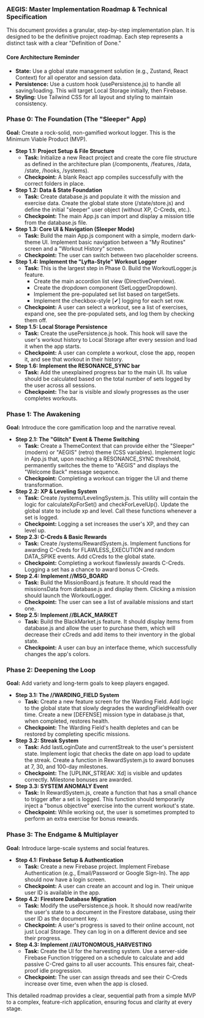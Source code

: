 ### **AEGIS: Master Implementation Roadmap & Technical Specification**

This document provides a granular, step-by-step implementation plan. It is designed to be the definitive project roadmap. Each step represents a distinct task with a clear "Definition of Done."

#### **Core Architecture Reminder**

* **State:** Use a global state management solution (e.g., Zustand, React Context) for all operator and session data.  
* **Persistence:** Use a custom hook (usePersistence.js) to handle all saving/loading. This will target Local Storage initially, then Firebase.  
* **Styling:** Use Tailwind CSS for all layout and styling to maintain consistency.

### **Phase 0: The Foundation (The "Sleeper" App)**

**Goal:** Create a rock-solid, non-gamified workout logger. This is the Minimum Viable Product (MVP).

* **Step 1.1: Project Setup & File Structure**  
  * **Task:** Initialize a new React project and create the core file structure as defined in the architecture plan (/components, /features, /data, /state, /hooks, /systems).  
  * **Checkpoint:** A blank React app compiles successfully with the correct folders in place.  
* **Step 1.2: Data & State Foundation**  
  * **Task:** Create database.js and populate it with the mission and exercise data. Create the global state store (/state/store.js) and define the initial "sleeper" user object (without XP, C-Creds, etc.).  
  * **Checkpoint:** The main App.js can import and display a mission title from the database.js file.  
* **Step 1.3: Core UI & Navigation (Sleeper Mode)**  
  * **Task:** Build the main App.js component with a simple, modern dark-theme UI. Implement basic navigation between a "My Routines" screen and a "Workout History" screen.  
  * **Checkpoint:** The user can switch between two placeholder screens.  
* **Step 1.4: Implement the "Lyfta-Style" Workout Logger**  
  * **Task:** This is the largest step in Phase 0\. Build the WorkoutLogger.js feature.  
    * Create the main accordion list view (DirectiveOverview).  
    * Create the dropdown component (SetLoggerDropdown).  
    * Implement the pre-populated set list based on targetSets.  
    * Implement the checkbox-style \[✔\] logging for each set row.  
  * **Checkpoint:** A user can select a workout, see a list of exercises, expand one, see the pre-populated sets, and log them by checking them off.  
* **Step 1.5: Local Storage Persistence**  
  * **Task:** Create the usePersistence.js hook. This hook will save the user's workout history to Local Storage after every session and load it when the app starts.  
  * **Checkpoint:** A user can complete a workout, close the app, reopen it, and see that workout in their history.  
* **Step 1.6: Implement the RESONANCE\_SYNC bar**  
  * **Task:** Add the unexplained progress bar to the main UI. Its value should be calculated based on the total number of sets logged by the user across all sessions.  
  * **Checkpoint:** The bar is visible and slowly progresses as the user completes workouts.

### **Phase 1: The Awakening**

**Goal:** Introduce the core gamification loop and the narrative reveal.

* **Step 2.1: The "Glitch" Event & Theme Switching**  
  * **Task:** Create a ThemeContext that can provide either the "Sleeper" (modern) or "AEGIS" (retro) theme (CSS variables). Implement logic in App.js that, upon reaching a RESONANCE\_SYNC threshold, permanently switches the theme to "AEGIS" and displays the "Welcome Back" message sequence.  
  * **Checkpoint:** Completing a workout can trigger the UI and theme transformation.  
* **Step 2.2: XP & Leveling System**  
  * **Task:** Create /systems/LevelingSystem.js. This utility will contain the logic for calculateXpForSet() and checkForLevelUp(). Update the global state to include xp and level. Call these functions whenever a set is logged.  
  * **Checkpoint:** Logging a set increases the user's XP, and they can level up.  
* **Step 2.3: C-Creds & Basic Rewards**  
  * **Task:** Create /systems/RewardSystem.js. Implement functions for awarding C-Creds for FLAWLESS\_EXECUTION and random DATA\_SPIKE events. Add cCreds to the global state.  
  * **Checkpoint:** Completing a workout flawlessly awards C-Creds. Logging a set has a chance to award bonus C-Creds.  
* **Step 2.4: Implement //MSG\_BOARD**  
  * **Task:** Build the MissionBoard.js feature. It should read the missionsData from database.js and display them. Clicking a mission should launch the WorkoutLogger.  
  * **Checkpoint:** The user can see a list of available missions and start one.  
* **Step 2.5: Implement //BLACK\_MARKET**  
  * **Task:** Build the BlackMarket.js feature. It should display items from database.js and allow the user to purchase them, which will decrease their cCreds and add items to their inventory in the global state.  
  * **Checkpoint:** A user can buy an interface theme, which successfully changes the app's colors.

### **Phase 2: Deepening the Loop**

**Goal:** Add variety and long-term goals to keep players engaged.

* **Step 3.1: The //WARDING\_FIELD System**  
  * **Task:** Create a new feature screen for the Warding Field. Add logic to the global state that slowly degrades the wardingFieldHealth over time. Create a new \[DEFENSE\] mission type in database.js that, when completed, restores health.  
  * **Checkpoint:** The Warding Field's health depletes and can be restored by completing specific missions.  
* **Step 3.2: Streak System**  
  * **Task:** Add lastLoginDate and currentStreak to the user's persistent state. Implement logic that checks the date on app load to update the streak. Create a function in RewardSystem.js to award bonuses at 7, 30, and 100-day milestones.  
  * **Checkpoint:** The \[UPLINK\_STREAK: Xd\] is visible and updates correctly. Milestone bonuses are awarded.  
* **Step 3.3: SYSTEM ANOMALY Event**  
  * **Task:** In RewardSystem.js, create a function that has a small chance to trigger after a set is logged. This function should temporarily inject a "bonus objective" exercise into the current workout's state.  
  * **Checkpoint:** While working out, the user is sometimes prompted to perform an extra exercise for bonus rewards.

### **Phase 3: The Endgame & Multiplayer**

**Goal:** Introduce large-scale systems and social features.

* **Step 4.1: Firebase Setup & Authentication**  
  * **Task:** Create a new Firebase project. Implement Firebase Authentication (e.g., Email/Password or Google Sign-In). The app should now have a login screen.  
  * **Checkpoint:** A user can create an account and log in. Their unique user ID is available in the app.  
* **Step 4.2: Firestore Database Migration**  
  * **Task:** Modify the usePersistence.js hook. It should now read/write the user's state to a document in the Firestore database, using their user ID as the document key.  
  * **Checkpoint:** A user's progress is saved to their online account, not just Local Storage. They can log in on a different device and see their progress.  
* **Step 4.3: Implement //AUTONOMOUS\_HARVESTING**  
  * **Task:** Create the UI for the harvesting system. Use a server-side Firebase Function triggered on a schedule to calculate and add passive C-Cred gains to all user accounts. This ensures fair, cheat-proof idle progression.  
  * **Checkpoint:** The user can assign threads and see their C-Creds increase over time, even when the app is closed.

This detailed roadmap provides a clear, sequential path from a simple MVP to a complex, feature-rich application, ensuring focus and clarity at every stage.